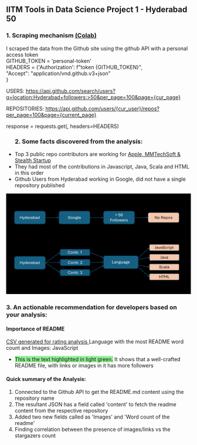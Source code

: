 ## IITM Tools in Data Science Project 1 - Hyderabad 50

### 1. Scraping mechanism <a href="https://github.com/Rajalakshmi12/IITM_Tds_Project1/blob/main/TDS-Project1.ipynb">(Colab)</a>

I scraped the data from the Github site using the github API with a personal access token <br>
             GITHUB_TOKEN =  'personal-token' <br>
             HEADERS = {'Authorization': f"token {GITHUB_TOKEN}", <br>
                        "Accept": "application/vnd.github.v3+json" <br>
             } <br>
      
USERS: https://api.github.com/search/users?q=location:Hyderabad+followers:>50&per_page=100&page={cur_page}

REPOSITORIES: https://api.github.com/users/{cur_user}/repos?per_page=100&page={current_page}

response = requests.get(<above-url>, headers=HEADERS)

   <p align="left">
<ul>

### 2. Some facts discovered from the analysis:

  <li>   Top 3 public repo contributors are working for <a href="https://github.com/Rajalakshmi12/IITM_Tds_Project1/blob/main/users.csv">
              Apple, MMTechSoft & Stealth Startup   </a>

</li>
          <li>    They had most of the contributions in Javascript, Java, Scala and HTML in this order
</li>
          <li>    Github Users from Hyderabad working in Google, did not have a single repository published
</li>
</ul>
</p>
      
![Logo](Project-1-Findings.jpg)

### 3. An actionable recommendation for developers based on your analysis:
#### Importance of README
<a href="https://github.com/Rajalakshmi12/IITM_Tds_Project1/blob/main/my_repo_finding.csv"> CSV generated for rating analysis </a>
Language with the most README word count and Images: JavaScript

<ul>
  <li> <span style="background-color: lightgreen;">This is the text highlighted in light green.</span>
It shows that a well-crafted README file, with links or images in it has more followers</li>
</ul>

#### Quick summary of the Analysis:
1. Connected to the Github API to get the README.md content using the repository name
2. The resultant JSON has a field called 'content' to fetch the readme content from the respective repository
3. Added two new fields called as 'Images' and 'Word count of the readme'
4. Finding correlation between the presence of images/links vs the stargazers count



